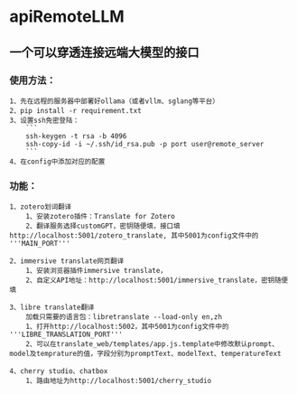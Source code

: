 # apiRemoteLLM
## 一个可以穿透连接远端大模型的接口

### 使用方法：
    1、先在远程的服务器中部署好ollama（或者vllm、sglang等平台）
    2、pip install -r requirement.txt
    3、设置ssh免密登陆：
        ```
        ssh-keygen -t rsa -b 4096
        ssh-copy-id -i ~/.ssh/id_rsa.pub -p port user@remote_server
        ```
    4、在config中添加对应的配置

### 功能：
    1、zotero划词翻译
        1、安装zotero插件：Translate for Zotero
        2、翻译服务选择customGPT，密钥随便填，接口填http://localhost:5001/zotero_translate, 其中5001为config文件中的 '''MAIN_PORT'''
    
    2、immersive translate网页翻译
        1、安装浏览器插件immersive translate，
        2、自定义API地址：http://localhost:5001/immersive_translate，密钥随便填
    
    3、libre translate翻译
        加载只需要的语言包：libretranslate --load-only en,zh
        1、打开http://localhost:5002，其中5001为config文件中的 '''LIBRE_TRANSLATION_PORT'''
        2、可以在translate_web/templates/app.js.template中修改默认prompt、model及temprature的值，字段分别为promptText、modelText、temperatureText

    4、cherry studio、chatbox
        1、路由地址为http://localhost:5001/cherry_studio


